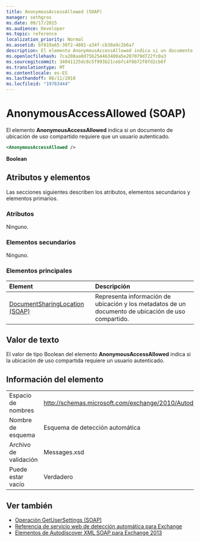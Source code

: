 ```yaml
---
title: AnonymousAccessAllowed (SOAP)
manager: sethgros
ms.date: 09/17/2015
ms.audience: Developer
ms.topic: reference
localization_priority: Normal
ms.assetid: bf819a65-30f2-4881-a34f-cb30a9c2b6a7
description: El elemento AnonymousAccessAllowed indica si un documento de ubicación de uso compartido requiere que un usuario autenticado.
ms.openlocfilehash: 7ca208aa0d75b254463400a5e207079d722fc0a3
ms.sourcegitcommit: 34041125dc8c5f993b21cebfc4f8b72f0fd2cb6f
ms.translationtype: MT
ms.contentlocale: es-ES
ms.lasthandoff: 06/11/2018
ms.locfileid: "19763444"
---
```

# <a name="anonymousaccessallowed-soap"></a>AnonymousAccessAllowed (SOAP)

El elemento **AnonymousAccessAllowed** indica si un documento de ubicación de uso compartido requiere que un usuario autenticado. 
  
```XML
<AnonymousAccessAllowed /> 
```

 **Boolean**
## <a name="attributes-and-elements"></a>Atributos y elementos

Las secciones siguientes describen los atributos, elementos secundarios y elementos primarios.
  
### <a name="attributes"></a>Atributos

Ninguno.
  
### <a name="child-elements"></a>Elementos secundarios

Ninguno.
  
### <a name="parent-elements"></a>Elementos principales

|**Element**|**Descripción**|
|:-----|:-----|
|[DocumentSharingLocation (SOAP)](documentsharinglocation-soap.md) <br/> |Representa información de ubicación y los metadatos de un documento de ubicación de uso compartido.  <br/> |
   
## <a name="text-value"></a>Valor de texto

El valor de tipo Boolean del elemento **AnonymousAccessAllowed** indica si la ubicación de uso compartida requiere un usuario autenticado. 
  
## <a name="element-information"></a>Información del elemento

|||
|:-----|:-----|
|Espacio de nombres  <br/> |http://schemas.microsoft.com/exchange/2010/Autodiscover  <br/> |
|Nombre de esquema  <br/> |Esquema de detección automática  <br/> |
|Archivo de validación  <br/> |Messages.xsd  <br/> |
|Puede estar vacío  <br/> |Verdadero  <br/> |
   
## <a name="see-also"></a>Ver también

- [Operación GetUserSettings (SOAP)](getusersettings-operation-soap.md)
- [Referencia de servicio web de detección automática para Exchange](autodiscover-web-service-reference-for-exchange.md)
- [Elementos de Autodiscover XML SOAP para Exchange 2013](soap-autodiscover-xml-elements-for-exchange-2013.md)

